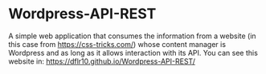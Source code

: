 # Wordpress-API-REST
A simple web application that consumes the information from a website (in this case from https://css-tricks.com/) whose content manager is Wordpress and as long as it allows interaction with its API.
You can see this website in: https://dflr10.github.io/Wordpress-API-REST/
